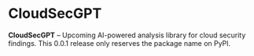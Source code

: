 # CloudSecGPT

**CloudSecGPT** – Upcoming AI-powered analysis library for cloud security findings.
This 0.0.1 release only reserves the package name on PyPI.